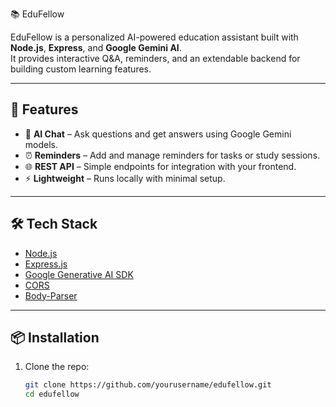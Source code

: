 📚 EduFellow

EduFellow is a personalized AI-powered education assistant built with **Node.js**, **Express**, and **Google Gemini AI**.  
It provides interactive Q&A, reminders, and an extendable backend for building custom learning features.

---

## 🚀 Features
- 🤖 **AI Chat** – Ask questions and get answers using Google Gemini models.
- ⏰ **Reminders** – Add and manage reminders for tasks or study sessions.
- 🌐 **REST API** – Simple endpoints for integration with your frontend.
- ⚡ **Lightweight** – Runs locally with minimal setup.

---

## 🛠️ Tech Stack
- [Node.js](https://nodejs.org/)
- [Express.js](https://expressjs.com/)
- [Google Generative AI SDK](https://www.npmjs.com/package/@google/generative-ai)
- [CORS](https://www.npmjs.com/package/cors)
- [Body-Parser](https://www.npmjs.com/package/body-parser)

---

## 📦 Installation

1. Clone the repo:
   ```bash
   git clone https://github.com/yourusername/edufellow.git
   cd edufellow
